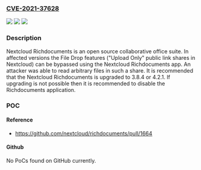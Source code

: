 ### [CVE-2021-37628](https://cve.mitre.org/cgi-bin/cvename.cgi?name=CVE-2021-37628)
![](https://img.shields.io/static/v1?label=Product&message=security-advisories&color=blue)
![](https://img.shields.io/static/v1?label=Version&message=n%2Fa&color=blue)
![](https://img.shields.io/static/v1?label=Vulnerability&message=CWE-639%3A%20Authorization%20Bypass%20Through%20User-Controlled%20Key&color=brighgreen)

### Description

Nextcloud Richdocuments is an open source collaborative office suite. In affected versions the File Drop features ("Upload Only" public link shares in Nextcloud) can be bypassed using the Nextcloud Richdocuments app. An attacker was able to read arbitrary files in such a share. It is recommended that the Nextcloud Richdocuments is upgraded to 3.8.4 or 4.2.1. If upgrading is not possible then it is recommended to disable the Richdocuments application.

### POC

#### Reference
- https://github.com/nextcloud/richdocuments/pull/1664

#### Github
No PoCs found on GitHub currently.

